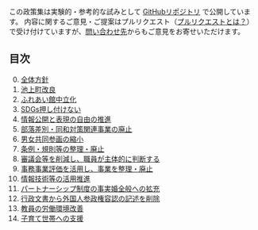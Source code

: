 この政策集は実験的・参考的な試みとして [GitHubリポジトリ](https://github.com/mimidesunya/kawasaki-mirai) で公開しています。
内容に関するご意見・ご提案はプルリクエスト（[プルリクエストとは？](https://backlog.com/ja/git-tutorial/pull-request/01/)）で受け付けていますが、[問い合わせ先](https://tatsuhiko.miya.be/#contact)からもご意見をお寄せいただけます。

## 目次
00. [全体方針](00_全体方針.md)
11. [池上町改良](11_池上町改良.md)
12. [ふれあい館中立化](12_ふれあい館中立化.md)
13. [SDGs押し付けない](13_SDGs押し付けない.md)
14. [情報公開と表現の自由の推進](14_情報公開と表現の自由の推進.md)
15. [部落差別・同和対策関連事業の廃止](15_部落差別・同和対策関連事業の廃止.md)
16. [男女共同参画の縮小](16_男女共同参画の縮小.md)
17. [条例・規則等の整理・廃止](17_条例・規則等の整理・廃止.md)
18. [審議会等を削減し、職員が主体的に判断する](18_審議会等を削減し、職員が主体的に判断する.md)
19. [事務事業評価を活用し、事業を整理・廃止](19_事務事業評価を活用し、事業を整理・廃止.md)
20. [情報技術等の活用推進](20_情報技術の活用推進.md)
21. [パートナーシップ制度の事実婚全般への拡充](21_パートナーシップ制度の事実婚全般への拡充.md)
22. [行政文書から外国人参政権容認の記述を削除](22_行政文書から外国人参政権容認の記述を削除.md)
23. [教員の労働環境改善](23_教員の労働環境改善.md)
24. [子育て世帯への支援](24_子育て世帯への支援.md)
